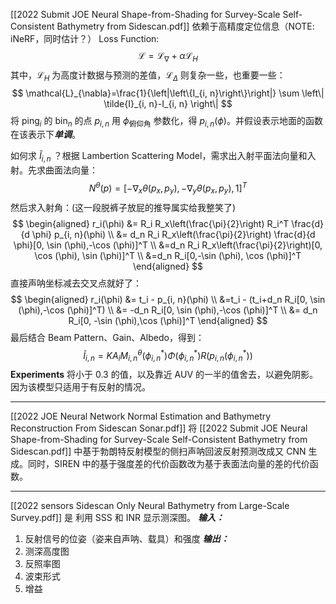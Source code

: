 [[2022 Submit JOE Neural Shape-from-Shading for Survey-Scale Self-Consistent Bathymetry from Sidescan.pdf]]
依赖于高精度定位信息（NOTE: iNeRF，同时估计？）
Loss Function:
$$
\mathcal{L}=\mathcal{L}_{\nabla}+\alpha \mathcal{L}_H
$$
其中，$\mathcal{L}_H$ 为高度计数据与预测的差值，$\mathcal{L}_{\Delta}$ 则复杂一些，也重要一些：
$$
\mathcal{L}_{\nabla}=\frac{1}{\left|\left\{I_{i, n}\right\}\right|} \sum \left\| \tilde{I}_{i, n}-I_{i, n} \right\| 
$$
将 $\text{ping}_i$ 的 $\text{bin}_n$ 的点 $p_{i, n}$ 用 $\phi_{\text{俯仰角}}$ 参数化，得 $p_{i, n} (\phi)$。并假设表示地面的函数在该表示下***单调***。

如何求 $\tilde{I}_{i, n}$ ？根据 Lambertion Scattering Model，需求出入射平面法向量和入射。先求曲面法向量：
$$
N^\theta(p)=\left[-\nabla_x \theta\left(p_x, p_y\right),-\nabla_y \theta\left(p_x, p_y\right), 1\right]^T
$$
然后求入射角：(这一段脱裤子放屁的推导属实给我整笑了)
$$
\begin{aligned}
r_i(\phi) &= R_i R_x\left(\frac{\pi}{2}\right) R_i^T \frac{d}{d \phi} p_{i, n}(\phi) \\ &= d_n R_i R_x\left(\frac{\pi}{2}\right) \frac{d}{d \phi}[0, \sin (\phi),-\cos (\phi)]^T \\
&=d_n R_i R_x\left(\frac{\pi}{2}\right)[0, \cos (\phi), \sin (\phi)]^T \\
&=d_n R_i[0,-\sin (\phi), \cos (\phi)]^T
\end{aligned}
$$
直接声呐坐标减去交叉点就好了：
$$
\begin{aligned}
r_i(\phi) &= t_i - p_{i, n}(\phi) \\
&=t_i - (t_i+d_n R_i[0, \sin (\phi),-\cos (\phi)]^T) \\
&= -d_n R_i[0, \sin (\phi),-\cos (\phi)]^T \\
&= d_n R_i[0, -\sin (\phi),\cos (\phi)]^T
\end{aligned}
$$
最后结合 Beam Pattern、Gain、Albedo，得到：
$$
\tilde{I}_{i, n}=K A_i M_{i, n}^\theta\left(\phi_{i, n}^*\right) \Phi\left(\phi_{i, n}^*\right) R\left(p_{i, n}\left(\phi_{i, n}^*\right)\right)
$$
**Experiments**
将小于 0.3 的值，以及靠近 AUV 的一半的值舍去，以避免阴影。因为该模型只适用于有反射的情况。

---
[[2022 JOE Neural Network Normal Estimation and Bathymetry Reconstruction From Sidescan Sonar.pdf]]
将 [[2022 Submit JOE Neural Shape-from-Shading for Survey-Scale Self-Consistent Bathymetry from Sidescan.pdf]] 中基于勃朗特反射模型的侧扫声呐回波反射预测改成又 CNN 生成。同时，SIREN 中的基于强度差的代价函数改为基于表面法向量的差的代价函数。

---


[[2022 sensors Sidescan Only Neural Bathymetry from Large-Scale Survey.pdf]]
是
利用 SSS 和 INR 显示测深图。
***输入：***
1. 反射信号的位姿（姿来自声呐、载具）和强度
***输出：***
1. 测深高度图
2. 反照率图
3. 波束形式
4. 增益
